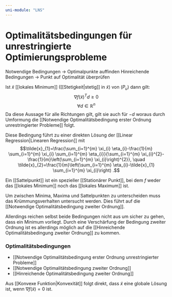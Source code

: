 ```yaml
---
uni-module: "LNS"
---
```


# Optimalitätsbedingungen für unrestringierte Optimierungsprobleme

Notwendige Bedingungen → Optimalpunkte auffinden
Hinreichende Bedingungen → Punkt auf Optimalität überprüfen

Ist $\widetilde{x}$ [[lokales Minimum]] ([[Stetigkeit|stetig]] in $\widetilde{x}$) von $(P_u)$ dann gilt:
$$\nabla f(\widetilde{x})^Td\geq0$$
$$\forall d\in\mathbb{R}^n$$
Da diese Aussage für alle Richtungen gilt, gilt sie auch für $-d$ woraus durch Umformung die [[Notwendige Optimalitätsbedingung erster Ordnung unrestringierter Probleme]] folgt.

Diese Bedingung führt zu einer direkten Lösung der [[Linear Regression|Linearen Regression]] mit
$$\tilde{x}_{1}=\frac{\sum_{i=1}^{m} \xi_{i} \eta_{i}-\frac{1}{m} \sum_{i=1}^{m} \xi_{i} \sum_{i=1}^{m} \eta_{i}}{\sum_{i=1}^{m} \xi_{i}^{2}-\frac{1}{m}\left(\sum_{i=1}^{m} \xi_{i}\right)^{2}}, \quad \tilde{x}_{2}=\frac{1}{m}\left(\sum_{i=1}^{m} \eta_{i}-\tilde{x}_{1} \sum_{i=1}^{m} \xi_{i}\right) .$$

Ein [[Sattelpunkt]] ist ein spezieller [[Stationärer Punkt]], bei dem $f$ weder das [[lokales Minimum]] noch das [[lokales Maximum]] ist.

Um zwischen Minima, Maxima und Sattelpunkten zu unterscheiden muss das Krümmungsverhalten untersucht werden. Dies führt auf die [[Notwendige Optimalitätsbedingung zweiter Ordnung]].

Allerdings reichen selbst beide Bedingungen nicht aus um sicher zu gehen, dass ein Minimum vorliegt. Durch eine Verschärfung der Bedingung zweiter Ordnung ist es allerdings möglich auf die [[Hinreichende Optimalitätsbedingung zweiter Ordnung]] zu kommen.

### Optimalitätsbedingungen

- [[Notwendige Optimalitätsbedingung erster Ordnung unrestringierter Probleme]]
- [[Notwendige Optimalitätsbedingung zweiter Ordnung]]
- [[Hinreichende Optimalitätsbedingung zweiter Ordnung]]

Aus [[Konvexe Funktion|Konvexität]] folgt direkt, dass $\widetilde{x}$ eine globale Lösung ist, wenn $\nabla f(\widetilde{x})=0$ ist.
